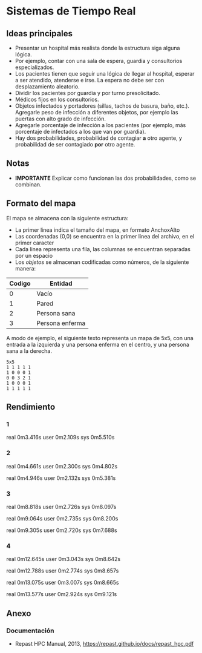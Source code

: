 # Sistemas de Tiempo Real

## Ideas principales

* Presentar un hospital más realista donde la estructura siga alguna lógica.
* Por ejemplo, contar con una sala de espera, guardia y consultorios especializados. 
* Los pacientes tienen que seguir una lógica de llegar al hospital, esperar a ser atendido, atenderse e irse. La espera no debe ser con desplazamiento aleatorio.
* Dividir los pacientes por guardia y por turno presolicitado.
* Médicos fijos en los consultorios. 
* Objetos infectados y portadores (sillas, tachos de basura, baño, etc.). Agregarle peso de infección a diferentes objetos, por ejemplo las puertas con alto grado de infección.
* Agregarle porcentaje de infección a los pacientes (por ejemplo, más porcentaje de infectados a los que van por guardia).
* Hay dos probabilidades, probabilidad de contagiar **a** otro agente, y probabilidad de ser contagiado **por** otro agente.

## Notas

* **IMPORTANTE** Explicar como funcionan las dos probabilidades, como se combinan.

## Formato del mapa

El mapa se almacena con la siguiente estructura:

- La primer linea indica el tamaño del mapa, en formato AnchoxAlto
- Las coordenadas (0,0) se encuentra en la primer linea del archivo, en el primer caracter
- Cada linea representa una fila, las columnas se encuentran separadas por un espacio
- Los *objetos* se almacenan codificadas como números, de la siguiente manera:

| Codigo    | Entidad           |
| --------- | ----------------- |
| 0         | Vacío             |
| 1         | Pared             |
| 2         | Persona sana      |
| 3         | Persona enferma   |

A modo de ejemplo, el siguiente texto representa un mapa de 5x5, con una entrada a la izquierda
y una persona enferma en el centro, y una persona sana a la derecha.

```
5x5
1 1 1 1 1
1 0 0 0 1
0 0 3 2 1
1 0 0 0 1
1 1 1 1 1
```

## Rendimiento

### 1

real	0m3.416s
user	0m2.109s
sys	    0m5.510s

### 2

real	0m4.661s
user	0m2.300s
sys	    0m4.802s

real	0m4.946s
user	0m2.132s
sys	    0m5.381s

### 3

real	0m8.818s
user	0m2.726s
sys	    0m8.097s

real	0m9.064s
user	0m2.735s
sys	    0m8.200s

real	0m9.305s
user	0m2.720s
sys	    0m7.688s

### 4

real	0m12.645s
user	0m3.043s
sys	    0m8.642s

real	0m12.788s
user	0m2.774s
sys	    0m8.657s

real	0m13.075s
user	0m3.007s
sys	    0m8.665s

real	0m13.577s
user	0m2.924s
sys	    0m9.121s
 

## Anexo

### Documentación

- Repast HPC Manual, 2013, https://repast.github.io/docs/repast_hpc.pdf